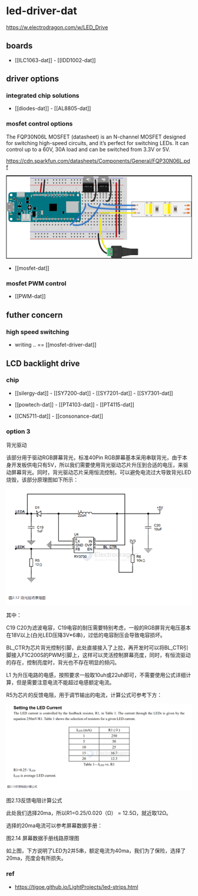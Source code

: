 
# led-driver-dat


https://w.electrodragon.com/w/LED_Drive




## boards 

- [[ILC1063-dat]] - [[IDD1002-dat]]


## driver options 

### integrated chip solutions 

- [[diodes-dat]] - [[AL8805-dat]]


### mosfet control options 

The FQP30N06L MOSFET (datasheet) is an N-channel MOSFET designed for switching high-speed circuits, and it’s perfect for switching LEDs. It can control up to a 60V, 30A load and can be switched from 3.3V or 5V.

https://cdn.sparkfun.com/datasheets/Components/General/FQP30N06L.pdf


![](2024-10-11-16-32-44.png)

- [[mosfet-dat]]

### mosfet PWM control 

- [[PWM-dat]]



## futher concern 

### high speed switching 

- writing .. == [[mosfet-driver-dat]]


## LCD backlight drive



### chip 

- [[silergy-dat]] - [[SY7200-dat]] - [[SY7201-dat]] - [[SY7301-dat]]

- [[powtech-dat]] - [[PT4103-dat]] - [[PT4115-dat]]

- [[CN5711-dat]] - [[consonance-dat]]

### option 3 

背光驱动

该部分用于驱动RGB屏幕背光，标准40Pin RGB屏幕基本采用串联背光，由于本身开发板供电只有5V，所以我们需要使用背光驱动芯片升压到合适的电压，来驱动屏幕背光。同时，背光驱动芯片采用恒流控制，可以避免电流过大导致背光LED烧毁，该部分原理图如下所示：

![](2025-08-19-14-25-29.png)

其中：

C19 C20为滤波电容，C19电容的耐压需要特别考虑，一般的RGB屏背光电压基本在18V以上(白光LED压降3V*6串)，过低的电容耐压会导致电容损坏。

BL_CTR为芯片背光控制引脚，此处直接接入了上拉，再开发时可以将BL_CTR引脚接入F1C200S的PWM引脚上，这样可以灵活控制屏幕亮度，同时，有恒流驱动的存在，控制亮度时，背光也不存在明显的频闪。

L1 为升压电路的电感，按照要求一般取10uh或22uh即可，不需要使用公式详细计算，但是需要注意电流不能超过电感额定电流。

R5为芯片的反馈电阻，用于调节输出的电流，计算公式可参考下方：

![](2025-08-19-14-25-51.png)

图2.13反馈电阻计算公式

此处我们选择20ma，所以R1=0.25/0.020（Ω） = 12.5Ω，就近取12Ω。

选择的20ma电流可以参考屏幕数据手册：

图2.14 屏幕数据手册线路原理图

如上图，下方说明了LED为2并5串，额定电流为40ma，我们为了保险，选择了20ma，亮度会有所损失。


### ref 

- https://tigoe.github.io/LightProjects/led-strips.html

